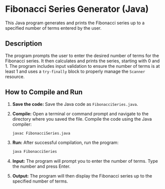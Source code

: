 # Fibonacci Series Generator (Java)

This Java program generates and prints the Fibonacci series up to a specified number of terms entered by the user.

## Description

The program prompts the user to enter the desired number of terms for the Fibonacci series. It then calculates and prints the series, starting with 0 and 1. The program includes input validation to ensure the number of terms is at least 1 and uses a `try-finally` block to properly manage the `Scanner` resource.

## How to Compile and Run

1.  **Save the code:** Save the Java code as `FibonacciSeries.java`.

2.  **Compile:** Open a terminal or command prompt and navigate to the directory where you saved the file. Compile the code using the Java compiler:

    ```bash
    javac FibonacciSeries.java
    ```

3.  **Run:** After successful compilation, run the program:

    ```bash
    java FibonacciSeries
    ```

4.  **Input:** The program will prompt you to enter the number of terms. Type the number and press Enter.

5.  **Output:** The program will then display the Fibonacci series up to the specified number of terms.
